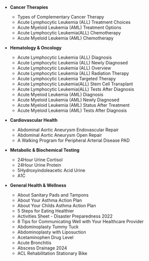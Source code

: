 - **Cancer Therapies**
    - Types of Complementary Cancer Therapy
    - Acute Lymphocytic Leukemia (ALL) Treatment Choices
    - Acute Myeloid Leukemia (AML) Treatment Options
    - Acute Lymphocytic Leukemia(ALL) Chemotherapy
    - Acute Myeloid Leukemia (AML) Chemotherapy

- **Hematology & Oncology**
    - Acute Lymphocytic Leukemia (ALL) Diagnosis
    - Acute Lymphocytic Leukemia (ALL) Newly Diagnosed
    - Acute Lymphocytic Leukemia (ALL) Overview
    - Acute Lymphocytic Leukemia (ALL) Radiation Therapy
    - Acute Lymphocytic Leukemia Targeted Therapy
    - Acute Lymphocytic Leukemia(ALL) Stem Cell Transplant
    - Acute Lymphocytic Leukemia(ALL) Tests After Diagnosis
    - Acute Myeloid Leukemia (AML) Diagnosis
    - Acute Myeloid Leukemia (AML) Newly Diagnosed
    - Acute Myeloid Leukemia (AML) Status After Treatment
    - Acute Myeloid Leukemia (AML) Tests After Diagnosis

- **Cardiovascular Health**
    - Abdominal Aortic Aneurysm Endovascular Repair
    - Abdominal Aortic Aneurysm Open Repair
    - A Walking Program for Peripheral Arterial Disease PAD

- **Metabolic & Biochemical Testing**
    - 24Hour Urine Cortisol
    - 24Hour Urine Protein
    - 5Hydroxyindoleacetic Acid Urine
    - A1C

- **General Health & Wellness**
    - About Sanitary Pads and Tampons
    - About Your Asthma Action Plan
    - About Your Childs Asthma Action Plan
    - 5 Steps for Eating Healthier
    - Activities Sheet - Disaster Preparedness 2022
    - 8 Tips for Communicating Well with Your Healthcare Provider
    - Abdominoplasty Tummy Tuck
    - Abdominoplasty with Liposuction
    - Acetaminophen Drug Level
    - Acute Bronchitis
    - Abscess Drainage 2024
    - ACL Rehabilitation Stationary Bike
